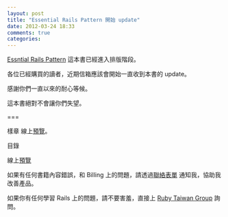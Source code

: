 ```yaml
---
layout: post
title: "Essential Rails Pattern 開始 update"
date: 2012-03-24 18:33
comments: true
categories: 
---
```


[Essntial Rails Pattern](http://rails-101.logdown.com/books/3-essential-rails-pattern) 這本書已經進入排版階段。

各位已經購買的讀者，近期信箱應該會開始一直收到本書的 update。

感謝你們一直以來的耐心等候。

這本書絕對不會讓你們失望。

===

樣章
線上[預覽](https://www.dropbox.com/sh/ueha9xsjw6ybwye/JzNGR_VIr7/ERP-preview.pdf)。

目錄

線上[預覽](https://www.dropbox.com/sh/5hytcw56xcr86zk/f_Racu5xw3/ERP-toc.pdf)

如果有任何書籍內容錯誤，和 Billing 上的問題，請透過[聯絡表單](http://xdite.wufoo.com/forms/ce-billing-support/) 通知我，協助我改善產品。

如果你有任何學習 Rails 上的問題，請不要害羞，直接上 [Ruby Taiwan Group](http://ruby-taiwan.org) 詢問。

